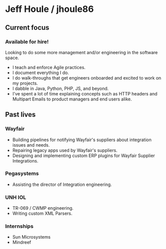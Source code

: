 # Jeff Houle / jhoule86

## Current focus
### Available for hire!
Looking to do some more management and/or engineering in the software space.
- I teach and enforce Agile practices.
- I document everything I do.
- I do walk-throughs that get engineers onboarded and excited to work on my projects.
- I dabble in Java, Python, PHP, JS, and beyond.
- I've spent a lot of time explaining concepts such as HTTP headers and Multipart Emails to product managers and end users alike.

## Past lives

### Wayfair
- Building pipelines for notifying Wayfair's suppliers about integration issues and needs.
- Repairing legacy apps used by Wayfair's suppliers.
- Designing and implementing custom ERP plugins for Wayfair Supplier Integrations.

### Pegasystems
- Assisting the director of Integration engineering.

### UNH IOL
- TR-069 / CWMP engineering.
- Writing custom XML Parsers.

### Internships
  - Sun Microsystems
  - Mindreef
